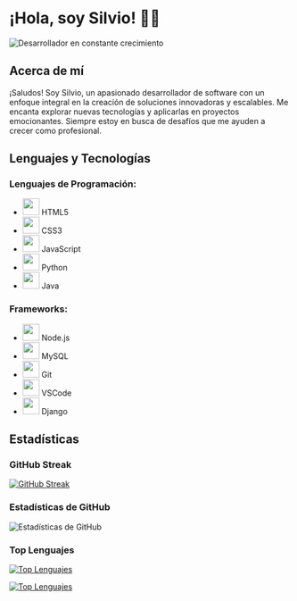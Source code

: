 # ¡Hola, soy Silvio! 👨‍💻

![Desarrollador en constante crecimiento](https://media.giphy.com/media/xT9IgzoKnwFNmISR8I/giphy.gif)

## Acerca de mí
¡Saludos! Soy Silvio, un apasionado desarrollador de software con un enfoque integral en la creación de soluciones innovadoras y escalables. Me encanta explorar nuevas tecnologías y aplicarlas en proyectos emocionantes. Siempre estoy en busca de desafíos que me ayuden a crecer como profesional.

## Lenguajes y Tecnologías
### Lenguajes de Programación:
- <img src="https://img.icons8.com/color/48/000000/html-5--v1.png" width="30"/> HTML5
- <img src="https://img.icons8.com/color/48/000000/css3.png" width="30"/> CSS3
- <img src="https://img.icons8.com/color/48/000000/javascript--v2.png" width="30"/> JavaScript
- <img src="https://img.icons8.com/color/48/000000/python--v2.png" width="30"/> Python
- <img src="https://img.icons8.com/color/48/000000/java-coffee-cup-logo--v2.png" width="30"/> Java

### Frameworks:
- <img src="https://img.icons8.com/color/48/000000/nodejs.png" width="30"/> Node.js
- <img src="https://img.icons8.com/color/48/000000/mysql-logo.png" width="30"/> MySQL
- <img src="https://img.icons8.com/color/48/000000/git.png" width="30"/> Git
- <img src="https://img.icons8.com/color/48/000000/visual-studio-code-2019.png" width="30"/> VSCode
- <img src="https://img.icons8.com/color/48/000000/django.png" width="30"/> Django

## Estadísticas
### GitHub Streak
[![GitHub Streak](https://github-readme-streak-stats.herokuapp.com?user=msilvio12&theme=dark&background=0D1117&stroke=00D4FF&ring=00D4FF&fire=DD2727&currStreakLabel=DD2727&currStreakNum=DD2727&sideNums=00D4FF&sideLabels=00D4FF&dates=DD2727)](https://git.io/streak-stats)

### Estadísticas de GitHub
![Estadísticas de GitHub](https://github-readme-stats.vercel.app/api?username=msilvio12&show_icons=true&theme=dark&icon_color=00D4FF&title_color=00D4FF&bg_color=0D1117&text_color=FFFFFF&hide_border=true)

### Top Lenguajes
[![Top Lenguajes](https://github-readme-stats.vercel.app/api/top-langs/?username=msilvio12&hide_progress=true&theme=dark&icon_color=00D4FF&title_color=00D4FF&bg_color=0D1117&text_color=FFFFFF&hide_border=true)](https://github.com/msilvio12/github-readme-stats)

[![Top Lenguajes](https://github-readme-stats.vercel.app/api/top-langs/?username=msilvio12&layout=compact&theme=dark&icon_color=00D4FF&title_color=00D4FF&bg_color=0D1117&text_color=FFFFFF&hide_border=true)](https://github.com/msilvio12/github-readme-stats)

